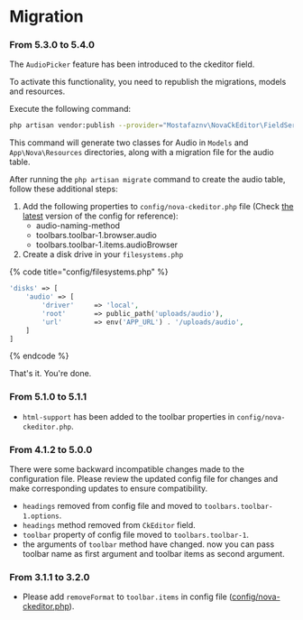 # Migration

### **From 5.3.0 to 5.4.0**

The `AudioPicker` feature has been introduced to the ckeditor field.

To activate this functionality, you need to republish the migrations, models and resources.

Execute the following command:

```sh
php artisan vendor:publish --provider="Mostafaznv\NovaCkEditor\FieldServiceProvider"
```

This command will generate two classes for Audio in `Models` and `App\Nova\Resources` directories, along with a migration file for the audio table.



After running the `php artisan migrate` command to create the audio table, follow these additional steps:

1. Add the following properties to `config/nova-ckeditor.php` file (Check [the latest](https://github.com/mostafaznv/nova-ckeditor/blob/master/config/nova-ckeditor.php) version of the config for reference):
   * audio-naming-method
   * toolbars.toolbar-1.browser.audio
   * toolbars.toolbar-1.items.audioBrowser
2. Create a disk drive in your `filesystems.php`

{% code title="config/filesystems.php" %}
```php
'disks' => [
    'audio' => [
        'driver'     => 'local',
        'root'       => public_path('uploads/audio'),
        'url'        => env('APP_URL') . '/uploads/audio',
    ]
]
```
{% endcode %}



That's it. You're done.



### **From 5.1.0 to 5.1.1**

* `html-support` has been added to the toolbar properties in `config/nova-ckeditor.php`.

### **From 4.1.2 to 5.0.0**

There were some backward incompatible changes made to the configuration file. Please review the updated config file for changes and make corresponding updates to ensure compatibility.

* `headings` removed from config file and moved to `toolbars.toolbar-1.options`.
* `headings` method removed from `CkEditor` field.
* `toolbar` property of config file moved to `toolbars.toolbar-1`.
* the arguments of `toolbar` method have changed. now you can pass toolbar name as first argument and toolbar items as second argument.

### **From 3.1.1 to 3.2.0**

* Please add `removeFormat` to `toolbar.items` in config file ([config/nova-ckeditor.php](https://github.com/mostafaznv/nova-ckeditor/blob/master/config/nova-ckeditor.php)).



